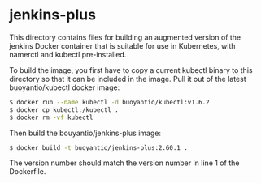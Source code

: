 # jenkins-plus

This directory contains files for building an augmented version of the jenkins
Docker container that is suitable for use in Kubernetes, with namerctl and
kubectl pre-installed.

To build the image, you first have to copy a current kubectl binary to this
directory so that it can be included in the image. Pull it out of the latest
buoyantio/kubectl docker image:

```bash
$ docker run --name kubectl -d buoyantio/kubectl:v1.6.2
$ docker cp kubectl:/kubectl .
$ docker rm -vf kubectl
```

Then build the bouyantio/jenkins-plus image:

```bash
$ docker build -t buoyantio/jenkins-plus:2.60.1 .
```

The version number should match the version number in line 1 of the Dockerfile.
